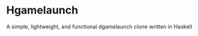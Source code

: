 Hgamelaunch
===========

A simple, lightweight, and functional dgamelaunch clone written in Haskell
